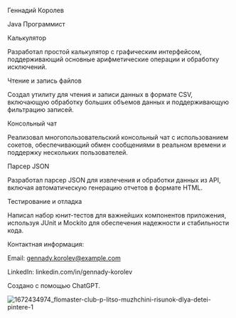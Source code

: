 Геннадий Королев

Java Программист

Калькулятор

Разработал простой калькулятор с графическим интерфейсом, поддерживающий основные арифметические операции и обработку исключений.

Чтение и запись файлов

Создал утилиту для чтения и записи данных в формате CSV, включающую обработку больших объемов данных и поддерживающую фильтрацию записей.

Консольный чат

Реализовал многопользовательский консольный чат с использованием сокетов, обеспечивающий обмен сообщениями в реальном времени и поддержку нескольких пользователей.

Парсер JSON

Разработал парсер JSON для извлечения и обработки данных из API, включая автоматическую генерацию отчетов в формате HTML.

Тестирование и отладка

Написал набор юнит-тестов для важнейших компонентов приложения, используя JUnit и Mockito для обеспечения надежности и стабильности кода.

Контактная информация:

Email: gennady.korolev@example.com

LinkedIn: linkedin.com/in/gennady-korolev

Создано с помощью ChatGPT.


![1672434974_flomaster-club-p-litso-muzhchini-risunok-dlya-detei-pintere-1](https://github.com/user-attachments/assets/560e054a-f24b-460b-b326-6b09d25f58bf)
